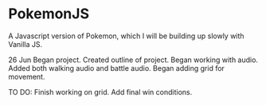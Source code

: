 # PokemonJS
A Javascript version of Pokemon, which I will be building up slowly with Vanilla JS.

26 Jun
Began project.
Created outline of project.
Began working with audio.
Added both walking audio and battle audio.
Began adding grid for movement.

TO DO: Finish working on grid.
Add final win conditions.
